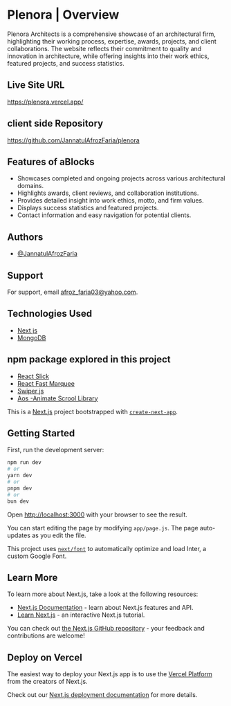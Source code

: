 
# Plenora | Overview

Plenora Architects is a comprehensive showcase of an architectural firm, highlighting their working process, expertise, awards, projects, and client collaborations. The website reflects their commitment to quality and innovation in architecture, while offering insights into their work ethics, featured projects, and success statistics.

## Live Site URL

 https://plenora.vercel.app/

## client side Repository

  https://github.com/JannatulAfrozFaria/plenora


## Features of aBlocks

- Showcases completed and ongoing projects across various architectural domains.
- Highlights awards, client reviews, and collaboration institutions.
- Provides detailed insight into work ethics, motto, and firm values.
- Displays success statistics and featured projects.
- Contact information and easy navigation for potential clients.

## Authors

- [@JannatulAfrozFaria](https://github.com/JannatulAfrozFaria)


## Support

For support, email afroz_faria03@yahoo.com.


## Technologies Used
 - [Next js](https://nextjs.org/docs)
 - [MongoDB](https://www.mongodb.com/)

## npm package explored in this project

 - [React Slick](https://www.npmjs.com/package/react-slick)
 - [React Fast Marquee](https://www.npmjs.com/package/react-fast-marquee)
 - [Swiper js](https://swiperjs.com/get-started)
 - [Aos -Animate Scrool Library](https://github.com/michalsnik/aos)


This is a [Next.js](https://nextjs.org/) project bootstrapped with [`create-next-app`](https://github.com/vercel/next.js/tree/canary/packages/create-next-app).

## Getting Started

First, run the development server:

```bash
npm run dev
# or
yarn dev
# or
pnpm dev
# or
bun dev
```

Open [http://localhost:3000](http://localhost:3000) with your browser to see the result.

You can start editing the page by modifying `app/page.js`. The page auto-updates as you edit the file.

This project uses [`next/font`](https://nextjs.org/docs/basic-features/font-optimization) to automatically optimize and load Inter, a custom Google Font.

## Learn More

To learn more about Next.js, take a look at the following resources:

- [Next.js Documentation](https://nextjs.org/docs) - learn about Next.js features and API.
- [Learn Next.js](https://nextjs.org/learn) - an interactive Next.js tutorial.

You can check out [the Next.js GitHub repository](https://github.com/vercel/next.js/) - your feedback and contributions are welcome!

## Deploy on Vercel

The easiest way to deploy your Next.js app is to use the [Vercel Platform](https://vercel.com/new?utm_medium=default-template&filter=next.js&utm_source=create-next-app&utm_campaign=create-next-app-readme) from the creators of Next.js.

Check out our [Next.js deployment documentation](https://nextjs.org/docs/deployment) for more details.
